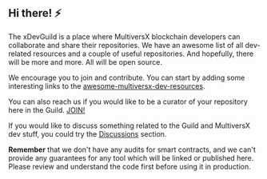 ## Hi there! ⚡

The xDevGuild is a place where MultiversX blockchain developers can collaborate and share their repositories. We have an awesome list of all dev-related resources and a couple of useful repositories. And hopefully, there will be more and more. All will be open source. 

We encourage you to join and contribute. You can start by adding some interesting links to the [awesome-multiversx-dev-resources](https://github.com/xdevguild/awesome-multiversx-dev-resources). 

You can also reach us if you would like to be a curator of your repository here in the Guild. [JOIN!](https://github.com/orgs/xdevguild/discussions/1)

If you would like to discuss something related to the Guild and MultiversX dev stuff, you could try the [Discussions](https://github.com/orgs/xdevguild/discussions) section.

**Remember** that we don't have any audits for smart contracts, and we can't provide any guarantees for any tool which will be linked or published here. Please review and understand the code first before using it in production.

